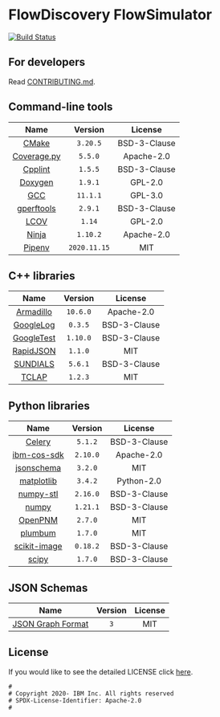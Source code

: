 FlowDiscovery FlowSimulator
=======================

[![Build Status](https://app.travis-ci.com/IBM/flowdiscovery-simulator.svg?branch=master)](https://app.travis-ci.com/IBM/flowdiscovery-simulator)

For developers
--------------

Read [CONTRIBUTING.md](CONTRIBUTING.md).

Command-line tools
------------------

| Name                                                    | Version      | License      |
|:-------------------------------------------------------:|:------------:|:------------:|
| [CMake](https://cmake.org)                              | `3.20.5`     | BSD-3-Clause |
| [Coverage.py](https://coverage.readthedocs.io)          | `5.5.0`      | Apache-2.0   |
| [Cpplint](https://github.com/cpplint/cpplint)           | `1.5.5`      | BSD-3-Clause |
| [Doxygen](http://www.doxygen.org)                       | `1.9.1`      | GPL-2.0      |
| [GCC](https://gcc.gnu.org)                              | `11.1.1`     | GPL-3.0      |
| [gperftools](https://github.com/gperftools/gperftools)  | `2.9.1`      | BSD-3-Clause |
| [LCOV](http://ltp.sourceforge.net/coverage)             | `1.14`       | GPL-2.0      |
| [Ninja](https://ninja-build.org)                        | `1.10.2`     | Apache-2.0   |
| [Pipenv](https://pipenv.pypa.io)                        | `2020.11.15` | MIT          |

C++ libraries
-------------

| Name                                                | Version   | License      |
|:---------------------------------------------------:|:---------:|:------------:|
| [Armadillo](http://arma.sourceforge.net)            | `10.6.0`  | Apache-2.0   |
| [GoogleLog](https://github.com/google/glog)         | `0.3.5`   | BSD-3-Clause |
| [GoogleTest](https://github.com/google/googletest)  | `1.10.0`  | BSD-3-Clause |
| [RapidJSON](http://rapidjson.org)                   | `1.1.0`   | MIT          |
| [SUNDIALS](https://github.com/LLNL/sundials)        | `5.6.1`   | BSD-3-Clause |
| [TCLAP](http://tclap.sourceforge.net)               | `1.2.3`   | MIT          |

Python libraries
----------------

| Name                                                                      | Version  | License      |
|:-------------------------------------------------------------------------:|:--------:|:------------:|
| [Celery](http://www.celeryproject.org)                                    | `5.1.2`  | BSD-3-Clause |
| [ibm-cos-sdk](https://github.com/ibm/ibm-cos-sdk-python/)                 | `2.10.0` | Apache-2.0   |
| [jsonschema](https://github.com/Julian/jsonschema)                        | `3.2.0`  | MIT          |
| [matplotlib](http://matplotlib.org)                                       | `3.4.2`  | Python-2.0   |
| [numpy-stl](https://github.com/WoLpH/numpy-stl)                           | `2.16.0` | BSD-3-Clause |
| [numpy](http://www.numpy.org)                                             | `1.21.1` | BSD-3-Clause |
| [OpenPNM](http://openpnm.org)                                             | `2.7.0`  | MIT          |
| [plumbum](https://plumbum.readthedocs.io)                                 | `1.7.0`  | MIT          |
| [scikit-image](http://scikit-image.org)                                   | `0.18.2` | BSD-3-Clause |
| [scipy](https://www.scipy.org)                                            | `1.7.0`  | BSD-3-Clause |

JSON Schemas
------------

| Name                                                | Version   | License      |
|:---------------------------------------------------:|:---------:|:------------:|
| [JSON Graph Format](http://jsongraphformat.info/)   | `3`       | MIT          |

License
------------

<!-- All source files must include a Copyright and License header. The SPDX license header is
preferred because it can be easily scanned. -->

If you would like to see the detailed LICENSE click [here](LICENSE).

```text
#
# Copyright 2020- IBM Inc. All rights reserved
# SPDX-License-Identifier: Apache-2.0
#
```
